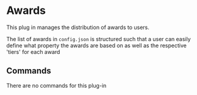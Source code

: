 # Awards

This plug in manages the distribution of awards to users.

The list of awards in `config.json` is structured such that
a user can easily define what property the awards are based on as well as the respective 'tiers' for each award

## Commands
There are no commands for this plug-in
